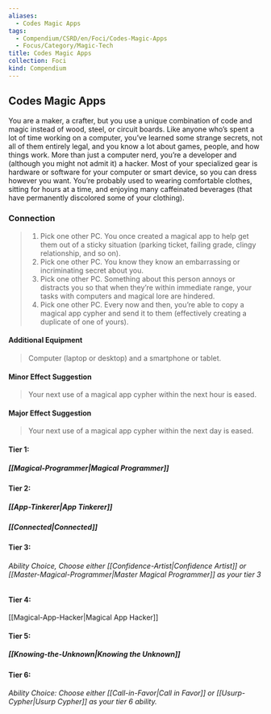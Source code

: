 ```yaml
---
aliases:
  - Codes Magic Apps
tags:
  - Compendium/CSRD/en/Foci/Codes-Magic-Apps
  - Focus/Category/Magic-Tech
title: Codes Magic Apps
collection: Foci
kind: Compendium
---
```

## Codes Magic Apps
You are a maker, a crafter, but you use a unique combination of code and magic instead of wood, steel, or circuit boards. Like anyone who’s spent a lot of time working on a computer, you’ve learned some strange secrets, not all of them entirely legal, and you know a lot about games, people, and how things work. More than just a computer nerd, you’re a developer and (although you might not admit it) a hacker. Most of your specialized gear is hardware or software for your computer or smart device, so you can dress however you want. You’re probably used to wearing comfortable clothes, sitting for hours at a time, and enjoying many caffeinated beverages (that have permanently discolored some of your clothing).
  

### Connection
>1. Pick one other PC. You once created a magical app to help get them out of a sticky situation (parking ticket, failing grade, clingy relationship, and so on).
>2. Pick one other PC. You know they know an embarrassing or incriminating secret about you.
>3. Pick one other PC. Something about this person annoys or distracts you so that when they’re within immediate range, your tasks with computers and magical lore are hindered.
>4. Pick one other PC. Every now and then, you’re able to copy a magical app cypher and send it to them (effectively creating a duplicate of one of yours).
#### Additional Equipment 
>Computer (laptop or desktop) and a smartphone or tablet. 
#### Minor Effect Suggestion 
>Your next use of a magical app cypher within the next hour is eased.
#### Major Effect Suggestion 
>Your next use of a magical app cypher within the next day is eased.
#### Tier 1:
##### [[Magical-Programmer|Magical Programmer]]
#### Tier 2:
##### [[App-Tinkerer|App Tinkerer]]
##### [[Connected|Connected]]
#### Tier 3:
###### Ability Choice, Choose either [[Confidence-Artist|Confidence Artist]] or [[Master-Magical-Programmer|Master Magical Programmer]] as your tier 3 

#### Tier 4:
[[Magical-App-Hacker|Magical App Hacker]]

#### Tier 5:
##### [[Knowing-the-Unknown|Knowing the Unknown]] 

#### Tier 6:
###### Ability Choice: Choose either [[Call-in-Favor|Call in Favor]] or [[Usurp-Cypher|Usurp Cypher]] as your tier 6 ability.

